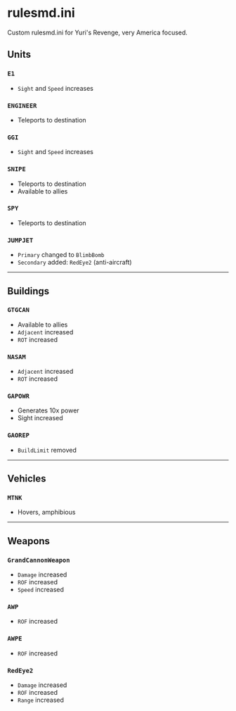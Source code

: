 # rulesmd.ini
Custom rulesmd.ini for Yuri's Revenge, very America focused.

## Units
### `E1`
- `Sight` and `Speed` increases
### `ENGINEER`
- Teleports to destination
### `GGI`
- `Sight` and `Speed` increases
### `SNIPE`
- Teleports to destination
- Available to allies
### `SPY`
- Teleports to destination
### `JUMPJET`
- `Primary` changed to `BlimbBomb`
- `Secondary` added: `RedEye2` (anti-aircraft)

***

## Buildings
### `GTGCAN`
- Available to allies
- `Adjacent` increased
- `ROT` increased
### `NASAM`
- `Adjacent` increased
- `ROT` increased
### `GAPOWR`
- Generates 10x power
- Sight increased
### `GAOREP`
- `BuildLimit` removed

***
## Vehicles
### `MTNK`
- Hovers, amphibious

***
## Weapons
### `GrandCannonWeapon`
- `Damage` increased
- `ROF` increased
- `Speed` increased
### `AWP`
- `ROF` increased
### `AWPE`
- `ROF` increased
### `RedEye2`
- `Damage` increased
- `ROF` increased
- `Range` increased
